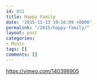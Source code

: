 ```yaml
---
id: 651
title: Happy Family
date: '2015-11-13 19:16:09 +0000'
permalink: "/2015/happy-family/"
layout: post
categories:
- Music
tags: []
comments: []
---
```

<https://vimeo.com/140398905>